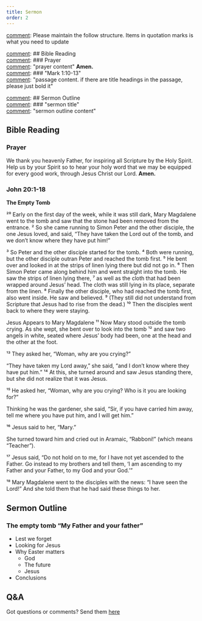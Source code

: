 ```yaml
---
title: Sermon 
order: 2
---
```


[comment]: Please maintain the follow structure. Items in quotation marks is what you need to update

[comment]: ## Bible Reading  
[comment]: ### Prayer  
[comment]: "prayer content"  **Amen.**  
[comment]:  ### "Mark 1:10-13"  
[comment]: "passage content. if there are title headings in the passage, please just bold it"  

[comment]: ## Sermon Outline  
[comment]: ### "sermon title"  
[comment]: "sermon outline content"  

[comment]: ------------------------------------------------------------------------------------

## Bible Reading

### Prayer
We thank you heavenly Father, for inspiring all Scripture by the Holy Spirit. Help us by your Spirit so to hear your holy word that we may be equipped for every good work, through Jesus Christ our Lord.  **Amen.**



### John 20:1-18
**The Empty Tomb**

²⁰ Early on the first day of the week, while it was still dark, Mary Magdalene went to the tomb and saw that the stone had been removed from the entrance. ² So she came running to Simon Peter and the other disciple, the one Jesus loved, and said, “They have taken the Lord out of the tomb, and we don’t know where they have put him!”

³ So Peter and the other disciple started for the tomb. ⁴ Both were running, but the other disciple outran Peter and reached the tomb first. ⁵ He bent over and looked in at the strips of linen lying there but did not go in. ⁶ Then Simon Peter came along behind him and went straight into the tomb. He saw the strips of linen lying there, ⁷ as well as the cloth that had been wrapped around Jesus’ head. The cloth was still lying in its place, separate from the linen. ⁸ Finally the other disciple, who had reached the tomb first, also went inside. He saw and believed. ⁹ (They still did not understand from Scripture that Jesus had to rise from the dead.) ¹⁰ Then the disciples went back to where they were staying.

Jesus Appears to Mary Magdalene
¹¹ Now Mary stood outside the tomb crying. As she wept, she bent over to look into the tomb ¹² and saw two angels in white, seated where Jesus’ body had been, one at the head and the other at the foot.

¹³ They asked her, “Woman, why are you crying?”

“They have taken my Lord away,” she said, “and I don’t know where they have put him.” ¹⁴ At this, she turned around and saw Jesus standing there, but she did not realize that it was Jesus.

¹⁵ He asked her, “Woman, why are you crying? Who is it you are looking for?”

Thinking he was the gardener, she said, “Sir, if you have carried him away, tell me where you have put him, and I will get him.”

¹⁶ Jesus said to her, “Mary.”

She turned toward him and cried out in Aramaic, “Rabboni!” (which means “Teacher”).

¹⁷ Jesus said, “Do not hold on to me, for I have not yet ascended to the Father. Go instead to my brothers and tell them, ‘I am ascending to my Father and your Father, to my God and your God.’”

¹⁸ Mary Magdalene went to the disciples with the news: “I have seen the Lord!” And she told them that he had said these things to her.


## Sermon Outline
### The empty tomb “My Father and your father” 
- Lest we forget
- Looking for Jesus
- Why Easter matters
  - God
  - The future
  - Jesus
- Conclusions 





## Q&A
Got questions or comments? Send them [here](https://tinyurl.com/SGHACQuestionsAnswers)
